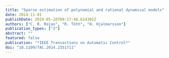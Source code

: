```yaml
---
title: "Sparse estimation of polynomial and rational dynamical models"
date: 2014-11-01
publishDate: 2019-05-28T09:17:48.624302Z
authors: ["C. R. Rojas", "R. Tóth", "H. Hjalmarsson"]
publication_types: ["2"]
abstract: ""
featured: false
publication: "*IEEE Transactions on Automatic Control*"
doi: "10.1109/TAC.2014.2351711"
---
```



